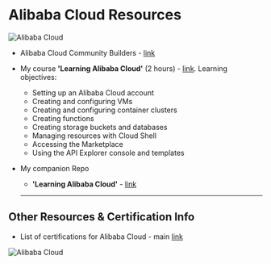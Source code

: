 # Alibaba Cloud Resources

![Alibaba Cloud](https://github.com/lynnlangit/learning-cloud/blob/master/images/alibaba-locations.png)

- Alibaba Cloud Community Builders - [link](https://www.alibabacloud.com/campaign/communitybuilder)
- My course **'Learning Alibaba Cloud'** (2 hours) - [link](https://www.linkedin.com/learning/learning-alibaba-cloud).  Learning objectives: 
  - Setting up an Alibaba Cloud account
  - Creating and configuring VMs
  - Creating and configuring container clusters
  - Creating functions
  - Creating storage buckets and databases
  - Managing resources with Cloud Shell
  - Accessing the Marketplace
  - Using the API Explorer console and templates  
- My companion Repo
  - **'Learning Alibaba Cloud'** - [link](https://github.com/lynnlangit/learning-alibaba-cloud) 

  ---

## Other Resources & Certification Info

- List of certifications for Alibaba Cloud - main [link](https://edu.alibabacloud.com/certification)

 ![Alibaba Cloud](https://github.com/lynnlangit/learning-cloud/blob/master/AlibabaCloud/alibaba-cloud.png)
